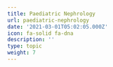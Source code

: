 ```yaml
---
title: Paediatric Nephrology
url: paediatric-nephrology
date: '2021-03-01T05:02:05.000Z'
icon: fa-solid fa-dna
description: ''
type: topic
weight: 7
---
```



